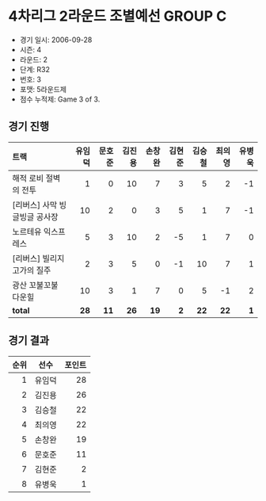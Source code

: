 # 4차리그 2라운드 조별예선 GROUP C

- 경기 일시: 2006-09-28
- 시즌: 4
- 라운드: 2
- 단계: R32
- 번호: 3
- 포맷: 5라운드제
- 점수 누적제: Game 3 of 3.





## 경기 진행

| 트랙 | 유임덕 | 문호준 | 김진용 | 손창완 | 김현준 | 김승철 | 최의영 | 유병욱 |
|:---|---:|---:|---:|---:|---:|---:|---:|---:|
| 해적 로비 절벽의 전투 | 1 | 0 | 10 | 7 | 3 | 5 | 2 | -1 |
| [리버스] 사막 빙글빙글 공사장 | 10 | 2 | 0 | 3 | 5 | 1 | 7 | -1 |
| 노르테유 익스프레스 | 5 | 3 | 10 | 2 | -5 | 1 | 7 | 0 |
| [리버스] 빌리지 고가의 질주 | 2 | 3 | 5 | 0 | -1 | 10 | 7 | 1 |
| 광산 꼬불꼬불 다운힐 | 10 | 3 | 1 | 7 | 0 | 5 | -1 | 2 |
| __total__ | __28__ | __11__ | __26__ | __19__ | __2__ | __22__ | __22__ | __1__ |




## 경기 결과

| 순위 | 선수 | 포인트 |
|---:|:---:|---:|
| 1 | 유임덕 | 28 |
| 2 | 김진용 | 26 |
| 3 | 김승철 | 22 |
| 4 | 최의영 | 22 |
| 5 | 손창완 | 19 |
| 6 | 문호준 | 11 |
| 7 | 김현준 | 2 |
| 8 | 유병욱 | 1 |

